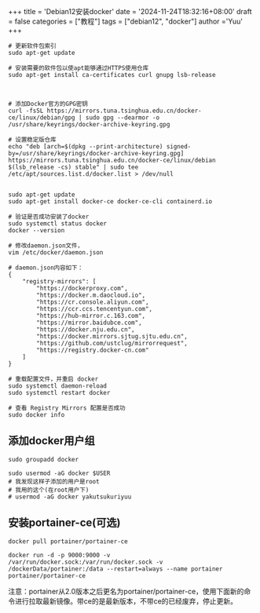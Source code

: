 +++
title = 'Debian12安装docker'
date = '2024-11-24T18:32:16+08:00'
draft = false
categories = ["教程"]
tags = ["debian12", "docker"]
author ='Yuu'
+++
```shell
# 更新软件包索引
sudo apt-get update
 
# 安装需要的软件包以使apt能够通过HTTPS使用仓库
sudo apt-get install ca-certificates curl gnupg lsb-release



# 添加Docker官方的GPG密钥
curl -fsSL https://mirrors.tuna.tsinghua.edu.cn/docker-ce/linux/debian/gpg | sudo gpg --dearmor -o /usr/share/keyrings/docker-archive-keyring.gpg
 
# 设置稳定版仓库
echo "deb [arch=$(dpkg --print-architecture) signed-by=/usr/share/keyrings/docker-archive-keyring.gpg] https://mirrors.tuna.tsinghua.edu.cn/docker-ce/linux/debian $(lsb_release -cs) stable" | sudo tee /etc/apt/sources.list.d/docker.list > /dev/null


sudo apt-get update
sudo apt-get install docker-ce docker-ce-cli containerd.io

# 验证是否成功安装了docker
sudo systemctl status docker
docker --version

# 修改daemon.json文件，
vim /etc/docker/daemon.json

# daemon.json内容如下：
{
    "registry-mirrors": [
        "https://dockerproxy.com",
        "https://docker.m.daocloud.io",
        "https://cr.console.aliyun.com",
        "https://ccr.ccs.tencentyun.com",
        "https://hub-mirror.c.163.com",
        "https://mirror.baidubce.com",
        "https://docker.nju.edu.cn",
        "https://docker.mirrors.sjtug.sjtu.edu.cn",
        "https://github.com/ustclug/mirrorrequest",
        "https://registry.docker-cn.com"
    ]
}

# 重载配置文件，并重启 docker
sudo systemctl daemon-reload
sudo systemctl restart docker

# 查看 Registry Mirrors 配置是否成功
sudo docker info 
```
## 添加docker用户组
```shell
sudo groupadd docker

sudo usermod -aG docker $USER
# 我发现这样子添加的用户是root 
# 我用的这个(在root用户下)
# usermod -aG docker yakutsukuriyuu  
```

## 安装portainer-ce(可选)
```shell
docker pull portainer/portainer-ce

docker run -d -p 9000:9000 -v /var/run/docker.sock:/var/run/docker.sock -v /dockerData/portainer:/data --restart=always --name portainer portainer/portainer-ce
```
注意：portainer从2.0版本之后更名为portainer/portainer-ce，使用下面新的命令进行拉取最新镜像。带ce的是最新版本，不带ce的已经废弃，停止更新。
